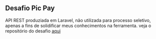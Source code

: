 ## Desafio Pic Pay

API REST produziada em Laravel, não utilizada para processo seletivo, apenas a fins de solidificar meus conhecimentos na ferramenta. veja o repositório do desafio [aqui](https://github.com/PicPay/picpay-desafio-backend)
